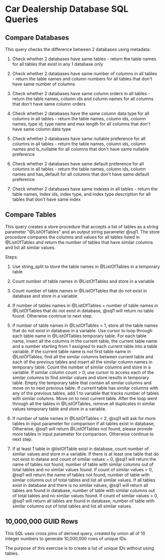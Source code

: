 # Car Dealership Database SQL Queries

## Compare Databases

This query checks the difference between 2 databases using metadata:

1. Check whether 2 databases have same tables - return the table names for all tables that exist in any 1 database only

2. Check whether 2 databases have same number of columns in all tables - return the table names and column numbers for all tables that don't have same number of columns

3. Check whether 2 databases have same column orders in all tables - return the table names, column ids and column names for all columns that don't have same column orders

4. Check whether 2 databases have the same column data type for all columns in all tables - return the table names, column ids, column names, type id, type name and max length for all columns that don't have same column data type

5. Check whether 2 databases have same nullable preference for all columns in all tables - return the table names, column ids, column names and is_nullable for all columns that don't have same nullable preference 

6. Check whether 2 databases have same default preference for all columns in all tables - return the table names, column ids, column names and has_default for all columns that don't have same default preference 

7. Check whether 2 databases have same indexes in all tables - return the table names, index ids, index type, and index type description for all tables that don't have same index


## Compare Tables

This query creates a store procedure that accepts a list of tables as a string parameter "@ListOfTables" and an output string parameter @sql1. The store procedure compares the columns and values for all tables listed 
in @ListOfTables and return the number of tables that have similar columns and list all similar values.

Steps:

1. Use string_split to store the table names in @ListOfTables in a temporary table

2. Count number of table names in @ListOfTables and store in a variable

3. Count number of table names in @ListOfTables that do not exist in database and store in a variable

4. If number of tables names in @ListOfTables = number of table names in @ListOfTables that do not exist in database, @sql1 will return no table found. Otherwise continue to next step.

5. If number of table names in @ListOfTables > 1, store all the table names that do not exist in database in a variable. Use cursor to loop through each table name in @ListOfTables temporary table. For each table name, insert all the columns in the current table, the current table name and a number starting from 1 assigned to each current table into a table variable. If the current table name is not first table name in @ListOfTables, find all the similar columns between current table and each of the previous tables and insert all the similar column names in temporary table. Count the number of similar columns and store in a variable. If similar column count > 0, use cursor to access each of the similar columns to find similar values and store results in temporary table. Empty the temporary table that contain all similar columns and move on to next previous table. If current table has similar columns with any of the previous tables, add 1 to variable that tracks number of tables with similar columns. Move on to next current table. After the loop went through all the tables in @ListOfTables, remove all duplicates in similar values temporary table and store in a variable.

6. If number of table names in @ListOfTables < 2, @sql1 will ask for more tables in input parameter for comparison if all tables exist in database, Otherwise, @sql1 will return @ListOfTables not found, please provide more tables in input parameter for comparison. Otherwise continue to next step.

7. If at least 1 table in @listOfTable exist in database, count number of similar values and store in a variable. If there is at least one table that do not exist in datase and count of similar values = 0, @sql1 will return the name of tables not found, number of table with similar columns out of total tables and no similar values found. If count of similar values > 0, @sql1 will return the name of tables not found, number of table with similar columns out of total tables and list all similar values. If all tables exist in database and there is no similar values, @sql1 will return all tables are found in database, number of table with similar columns out of total tables and no similar values found. If count of similar values > 0, @sql1 will return all tables are found in database, number of table with similar columns out of total tables and list all similar values.


## 10,000,000 GUID Rows
This SQL uses cross joins of derived query, created by union all of 10 integer numbers to generate 10,000,000 rows of unique IDs.

The purpose of this exercise is to create a list of unique IDs without using tables.
